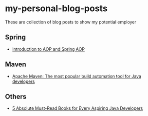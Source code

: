# my-personal-blog-posts
These are collection of blog posts to show my potential employer

## Spring
* [Introduction to AOP and Spring AOP](http://bit.ly/2pLW115)

## Maven
* [Apache Maven: The most popular build automation tool for Java developers](http://bit.ly/2Yet9eL)

## Others 
* [5 Absolute Must-Read Books for Every Aspiring Java Developers](http://bit.ly/2CssV9L)
